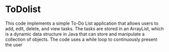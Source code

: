 # ToDolist
This code implements a simple To-Do List application that allows users to add, edit, delete, and view tasks. The tasks are stored in an ArrayList, which is a dynamic data structure in Java that can store and manipulate a collection of objects. The code uses a while loop to continuously present the user
